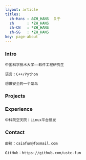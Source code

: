 ```yaml
---
layout: article
titles:
  zh-Hans : &ZH_HANS  关于
  zh      : *ZH_HANS
  zh-CN   : *ZH_HANS
  zh-SG   : *ZH_HANS
key: page-about
---
```


### Intro

```
中国科学技术大学——软件工程研究生

语言：C++/Python

想做安全的一个菜鸟
```



### Projects







### Experience

```
中科院空天院：Linux平台研发
```



### Contact

```
邮箱：caiafun@foxmail.com

GitHub：https://github.com/ustc-fun
```

